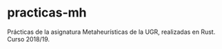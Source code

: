 # practicas-mh
Prácticas de la asignatura Metaheurísticas de la UGR, realizadas en Rust. Curso 2018/19.
